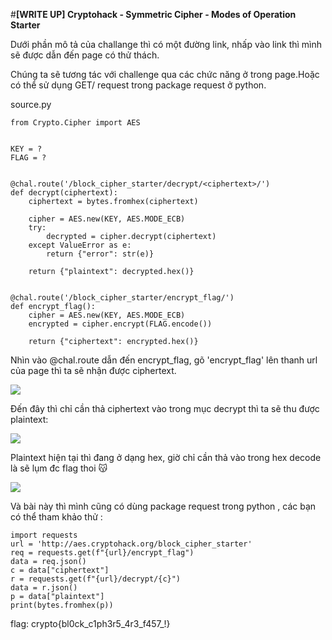 #**[WRITE UP] Cryptohack - Symmetric Cipher - Modes of Operation Starter**

Dưới phần mô tả của challange thì có một đường link, nhấp vào link thì mình sẽ được dẫn đến page có thử thách.

Chúng ta sẽ tương tác với challenge qua các chức năng ở trong page.Hoặc có thể sử dụng GET/ request trong package request ở python.

source.py
```python=
from Crypto.Cipher import AES


KEY = ?
FLAG = ?


@chal.route('/block_cipher_starter/decrypt/<ciphertext>/')
def decrypt(ciphertext):
    ciphertext = bytes.fromhex(ciphertext)

    cipher = AES.new(KEY, AES.MODE_ECB)
    try:
        decrypted = cipher.decrypt(ciphertext)
    except ValueError as e:
        return {"error": str(e)}

    return {"plaintext": decrypted.hex()}


@chal.route('/block_cipher_starter/encrypt_flag/')
def encrypt_flag():
    cipher = AES.new(KEY, AES.MODE_ECB)
    encrypted = cipher.encrypt(FLAG.encode())

    return {"ciphertext": encrypted.hex()}
```
Nhìn vào @chal.route dẫn đến encrypt_flag, gõ 'encrypt_flag' lên thanh url của page thì ta sẽ nhận được ciphertext.

![](https://i.imgur.com/aec1ptB.png)

Đến đây thì chỉ cần thả ciphertext vào trong mục decrypt thì ta sẽ thu được plaintext:

![](https://i.imgur.com/xnexs8J.png)

Plaintext hiện tại thì đang ở dạng hex, giờ chỉ cần thả vào trong hex decode là sẽ lụm đc flag thoi :kissing_cat: 

![](https://i.imgur.com/lnqQLVc.png)

Và bài này thì mình cũng có dùng package request trong python , các bạn có thể tham khảo thử : 

```python=
import requests
url = 'http://aes.cryptohack.org/block_cipher_starter'
req = requests.get(f"{url}/encrypt_flag")
data = req.json()
c = data["ciphertext"]
r = requests.get(f"{url}/decrypt/{c}")
data = r.json()
p = data["plaintext"]
print(bytes.fromhex(p))
```
flag: crypto{bl0ck_c1ph3r5_4r3_f457_!}